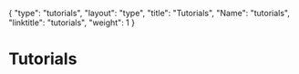 {
    "type": "tutorials",
    "layout": "type",
    "title": "Tutorials",
    "Name": "tutorials",
    "linktitle": "tutorials",
    "weight": 1
}


# Tutorials